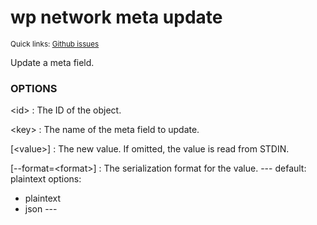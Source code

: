 # wp network meta update

<small>Quick links: <a href="https://github.com/issues?q=is%3Aopen+label%3Acommand%3Anetwork-meta-update+sort%3Aupdated-desc+org%3Awp-cli">Github issues</a></small>

Update a meta field.

### OPTIONS

&lt;id&gt;
: The ID of the object.

&lt;key&gt;
: The name of the meta field to update.

[&lt;value&gt;]
: The new value. If omitted, the value is read from STDIN.

[\--format=&lt;format&gt;]
: The serialization format for the value.
\---
default: plaintext
options:
  - plaintext
  - json
\---



